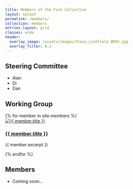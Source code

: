 ```yaml
---
title: Members of the Fish Collective
layout: splash
permalink: /members/
collection: members
entries_layout: grid
classes: wide
header:
  overlay_image: /assets/images/Steve_Lindfield_BRUV.jpg
  overlay_filter: 0.3
---
```


## Steering Committee
- Alan
- Di
- Dan

## Working Group
<div class="members-grid">
  {% for member in site.members %}
    <div class="member-card">
      <a href="{{ member.external_url | default: member.url }}" target="_blank" rel="noopener">
        <img src="{{ member.image }}" alt="{{ member.title }}">
        <h3>{{ member.title }}</h3>
      </a>
      <p class="member-subtitle">{{ member.excerpt }}</p>
    </div>
  {% endfor %}
</div>

## Members
- Coming soon...
